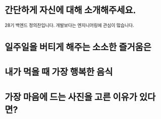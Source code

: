 # 간단하게 자신에 대해 소개해주세요.

28기 백엔드 정의찬입니다. 개발보다는 엔지니어링에 관심이 많습니다.

# 일주일을 버티게 해주는 소소한 즐거움은


# 내가 먹을 때 가장 행복한 음식


# 가장 마음에 드는 사진을 고른 이유가 있다면?

